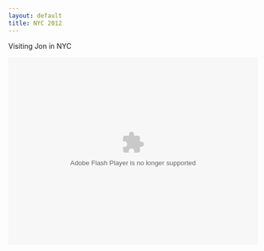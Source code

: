 ```yaml
---
layout: default
title: NYC 2012
---
```



Visiting Jon in NYC


<object width="500" height="375"> <param name="flashvars" value="offsite=true&lang=en-us&page_show_url=%2Fphotos%2Fehrenmurdick%2Fsets%2F72157631310554608%2Fshow%2F&page_show_back_url=%2Fphotos%2Fehrenmurdick%2Fsets%2F72157631310554608%2F&set_id=72157631310554608&jump_to="></param> <param name="movie" value="http://www.flickr.com/apps/slideshow/show.swf?v=109615"></param> <param name="allowFullScreen" value="true"></param><embed type="application/x-shockwave-flash" src="http://www.flickr.com/apps/slideshow/show.swf?v=109615" allowFullScreen="true" flashvars="offsite=true&lang=en-us&page_show_url=%2Fphotos%2Fehrenmurdick%2Fsets%2F72157631310554608%2Fshow%2F&page_show_back_url=%2Fphotos%2Fehrenmurdick%2Fsets%2F72157631310554608%2F&set_id=72157631310554608&jump_to=" width="500" height="375"></embed></object>

